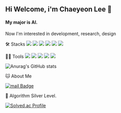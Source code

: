 ## Hi Welcome, i'm Chaeyeon Lee 👋

#### My major is AI. 
Now I'm interested in development, research, design


🛠️ Stacks
<img src="https://img.shields.io/badge/C-A8B9CC?style=flat-square&logo=C&logoColor=white"/>
<img src="https://img.shields.io/badge/Python-3766AB?style=flat-square&logo=Python&logoColor=white"/> 
<img src="https://img.shields.io/badge/Java-007396?style=flat-square&logo=Java&logoColor=white"/> 
<img src="https://img.shields.io/badge/MySQL-4479A1?style=flat-square&logo=MySQL&logoColor=white"/>
 <img src="https://img.shields.io/badge/React-4479A1?style=flat-square&logo=React&logoColor=white"/>
<img src="https://img.shields.io/badge/Flutter-4479A1?style=flat-square&logo=Flutter&logoColor=white"/>

💪🏼 Tools 
<img src="https://img.shields.io/badge/Visual Studio-007ACC?style=flat-square&logo=Visual Studio&logoColor=white"/> 
 <img src="https://img.shields.io/badge/Visual Studio Code-007ACC?style=flat-square&logo=Visual Studio Code&logoColor=white"/> 
 <img src="https://img.shields.io/badge/GitHub-181717?style=flat-square&logo=GitHub&logoColor=white"/> 
 <img src="https://img.shields.io/badge/Eclipse IDE-2C2255?style=flat-square&logo=Eclipse IDE&logoColor=white"/> 
 <img src="https://img.shields.io/badge/IntelliJ IDEA-000000?style=flat-square&logo=IntelliJ IDEA&logoColor=white"/> 

![Anurag's GitHub stats](https://github-readme-stats.vercel.app/api?username=baeyuna97&show_icons=true&theme=radical)


🐱 About Me

[![mail Badge](https://img.shields.io/badge/Gmail-d14836?style=flat-square&logo=mail&logoColor=white&link=mailto:cy6366@gachon.ac.kr)](cy6366@gachon.ac.kr)


🏅 Algorithm Silver Level. 

[![Solved.ac Profile](http://mazassumnida.wtf/api/v2/generate_badge?boj=cy6366)](https://solved.ac/cy6366/)  
